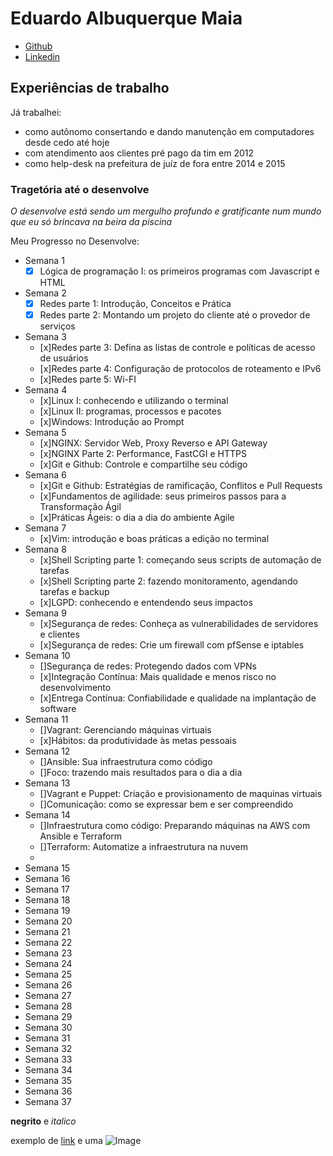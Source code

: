 # Eduardo Albuquerque Maia

- [Github](https://github.com/EduTecSol)
- [Linkedin](https://www.linkedin.com/in/eduardo-albuquerque-70b58822b)

## Experiências de trabalho

Já trabalhei:

- como autônomo consertando e dando manutenção em computadores desde cedo até hoje
- com atendimento aos clientes pré pago da tim em 2012
- como help-desk na prefeitura de juíz de fora entre 2014 e 2015

### Tragetória até o desenvolve

_O desenvolve está sendo um mergulho profundo e gratificante num mundo que eu só brincava na beira da piscina_

Meu Progresso no Desenvolve:
- Semana 1
  - [x] Lógica de programação I: os primeiros programas com Javascript e HTML
- Semana 2
  - [x] Redes parte 1: Introdução, Conceitos e Prática
  - [x] Redes parte 2: Montando um projeto do cliente até o provedor de serviços
- Semana 3
  - [x]Redes parte 3: Defina as listas de controle e políticas de acesso de usuários
  - [x]Redes parte 4: Configuração de protocolos de roteamento e IPv6
  - [x]Redes parte 5: Wi-FI
- Semana 4
  - [x]Linux I: conhecendo e utilizando o terminal
  - [x]Linux II: programas, processos e pacotes
  - [x]Windows: Introdução ao Prompt
- Semana 5
  - [x]NGINX: Servidor Web, Proxy Reverso e API Gateway
  - [x]NGINX Parte 2: Performance, FastCGI e HTTPS
  - [x]Git e Github: Controle e compartilhe seu código
- Semana 6
  - [x]Git e Github: Estratégias de ramificação, Conflitos e Pull Requests
  - [x]Fundamentos de agilidade: seus primeiros passos para a Transformação Ágil
  - [x]Práticas Ágeis: o dia a dia do ambiente Agile
- Semana 7
  - [x]Vim: introdução e boas práticas a edição no terminal
- Semana 8
  - [x]Shell Scripting parte 1: começando seus scripts de automação de tarefas
  - [x]Shell Scripting parte 2: fazendo monitoramento, agendando tarefas e backup
  - [x]LGPD: conhecendo e entendendo seus impactos
- Semana 9
  - [x]Segurança de redes: Conheça as vulnerabilidades de servidores e clientes
  - [x]Segurança de redes: Crie um firewall com pfSense e iptables
- Semana 10
  - []Segurança de redes: Protegendo dados com VPNs
  - [x]Integração Contínua: Mais qualidade e menos risco no desenvolvimento
  - [x]Entrega Contínua: Confiabilidade e qualidade na implantação de software
- Semana 11
  - []Vagrant: Gerenciando máquinas virtuais
  - [x]Hábitos: da produtividade às metas pessoais
- Semana 12
  - []Ansible: Sua infraestrutura como código
  - []Foco: trazendo mais resultados para o dia a dia
- Semana 13
  - []Vagrant e Puppet: Criação e provisionamento de maquinas virtuais
  - []Comunicação: como se expressar bem e ser compreendido
- Semana 14
  - []Infraestrutura como código: Preparando máquinas na AWS com Ansible e Terraform
  - []Terraform: Automatize a infraestrutura na nuvem
  - 
- Semana 15
- Semana 16
- Semana 17
- Semana 18
- Semana 19
- Semana 20
- Semana 21
- Semana 22
- Semana 23
- Semana 24
- Semana 25
- Semana 26
- Semana 27
- Semana 28
- Semana 29
- Semana 30
- Semana 31
- Semana 32
- Semana 33
- Semana 34
- Semana 35
- Semana 36
- Semana 37


**negrito** e _italico_

exemplo de [link](url) e uma ![Image](src)


<!-- ### Jekyll Themes

Your Pages site will use the layout and styles from the Jekyll theme you have selected in your [repository settings](https://github.com/EduTecSol\\/edutecsol.github.io/settings/pages). The name of this theme is saved in the Jekyll `_config.yml` configuration file.

### Support or Contact

Having trouble with Pages? Check out our [documentation](https://docs.github.com/categories/github-pages-basics/) or [contact support](https://support.github.com/contact) and we’ll help you sort it out. -->
